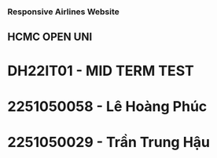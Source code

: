 ### Responsive Airlines Website

## HCMC OPEN UNI
# DH22IT01 - MID TERM TEST
# 2251050058 - Lê Hoàng Phúc
# 2251050029 - Trần Trung Hậu
